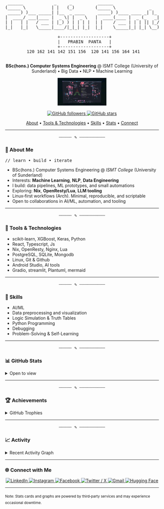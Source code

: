 <div align="center">

  <pre><samp>
 ______            _     _          ______                        
(_____ \          | |   (_)        (_____ \             _         
 _____) )___ _____| |__  _ ____     _____) )____ ____ _| |_ _____ 
|  ____/ ___|____ |  _ \| |  _ \   |  ____(____ |  _ (_   _|____ |
| |   | |   / ___ | |_) ) | | | |  | |    / ___ | | | || |_/ ___ |
|_|   |_|   \_____|____/|_|_| |_|  |_|    \_____|_| |_| \__)_____|
                                                                  
  +-------------------+
  |   PRABIN  PANTA   |
  +-------------------+
  120 162 141 142 151 156  120 141 156 164 141 
  </samp></pre>

  <p><strong>BSc(hons.) Computer Systems Engineering</strong> @ ISMT College (University of Sunderland) • Big Data • NLP • Machine Learning</p>

  <p>
    <img src="os_image/Arch_Linux-ed.png" alt="Arch Linux" width="160" />
  </p>

  <p>
    <a href="https://github.com/prabinpanta0">
      <img src="https://img.shields.io/github/followers/prabinpanta0?label=Followers&style=flat&color=555" alt="GitHub followers" />
    </a>
    <a href="https://github.com/prabinpanta0?tab=repositories">
      <img src="https://img.shields.io/github/stars/prabinpanta0?affiliations=OWNER%2CCOLLABORATOR&style=flat&color=777" alt="GitHub stars" />
    </a>
  </p>

  <p>
  <a href="#about-me">About</a> •
  <a href="#tools-and-technologies">Tools & Technologies</a> •
  <a href="#skills">Skills</a> •
  <a href="#github-stats">Stats</a> •
  <a href="#connect-with-me">Connect</a>
  </p>
  
</div>

---
<p align="center"><samp>┄┄┄┄┄ ✎ ┄┄┄┄┄┄┄┄┄┄</samp></p>


<h3 id="about-me">👋 About Me</h3>

<p><samp>// learn • build • iterate</samp></p>

- BSc(hons.) Computer Systems Engineering @ <em>ISMT College</em> (University of Sunderland)
- Interests: <strong>Machine Learning</strong>, <strong>NLP</strong>, <strong>Data Engineering</strong>
- I build: data pipelines, ML prototypes, and small automations
- Exploring: <strong>Nix</strong>, <strong>OpenResty/Lua</strong>, <strong>LLM tooling</strong>
- Linux‑first workflows (Arch). Minimal, reproducible, and scriptable
- Open to collaborations in AI/ML, automation, and tooling

---
<p align="center"><samp>┄┄┄┄┄ ✎ ┄┄┄┄┄┄┄┄┄┄</samp></p>

<h3 id="tools-and-technologies">🧰 Tools & Technologies</h3>

- scikit-learn, XGBoost, Keras, Python
- React, Typescript, Js
- Nix, OpenResty, Nginx, Lua
- PostgreSQL, SQLite, Mongodb
- Linux, Git & Github
- Android Studio, AI tools
- Gradio, streamlit, Plantuml, mermaid

---
<p align="center"><samp>┄┄┄┄┄ ✎ ┄┄┄┄┄┄┄┄┄┄</samp></p>

<h3 id="skills">🧠 Skills</h3>

- AI/ML
- Data preprocessing and visualization
- Logic Simulation & Truth Tables
- Python Programming
- Debugging
- Problem-Solving & Self-Learning

---
<p align="center"><samp>┄┄┄┄┄ ✎ ┄┄┄┄┄┄┄┄┄┄</samp></p>

<h3 id="github-stats">📊 GitHub Stats</h3>

<details>
  <summary>Open to view</summary>

  <table>
    <tr>
      <td>
        <picture>
          <source media="(prefers-color-scheme: dark)" srcset="https://github-readme-stats.vercel.app/api?username=prabinpanta0&show_icons=true&theme=github_dark&hide_border=false" />
          <source media="(prefers-color-scheme: light)" srcset="https://github-readme-stats.vercel.app/api?username=prabinpanta0&show_icons=true&theme=default&hide_border=false" />
          <img alt="GitHub Stats" src="https://github-readme-stats.vercel.app/api?username=prabinpanta0&show_icons=true&theme=default&hide_border=false" />
        </picture>
      </td>
      <td>
        <picture>
          <source media="(prefers-color-scheme: dark)" srcset="https://github-readme-streak-stats.herokuapp.com?user=prabinpanta0&theme=dark&hide_border=false" />
          <source media="(prefers-color-scheme: light)" srcset="https://github-readme-streak-stats.herokuapp.com?user=prabinpanta0&theme=default&hide_border=false" />
          <img alt="GitHub Streak" src="https://github-readme-streak-stats.herokuapp.com?user=prabinpanta0&theme=default&hide_border=false" />
        </picture>
      </td>
    </tr>
    <tr>
      <td>
        <picture>
          <source media="(prefers-color-scheme: dark)" srcset="https://github-readme-stats.vercel.app/api/top-langs/?username=prabinpanta0&layout=compact&langs_count=8&theme=github_dark&hide_border=false" />
          <source media="(prefers-color-scheme: light)" srcset="https://github-readme-stats.vercel.app/api/top-langs/?username=prabinpanta0&layout=compact&langs_count=8&theme=default&hide_border=false" />
          <img alt="Top Languages" src="https://github-readme-stats.vercel.app/api/top-langs/?username=prabinpanta0&layout=compact&langs_count=8&theme=default&hide_border=false" />
        </picture>
      </td>
      <td>
        <picture>
          <source media="(prefers-color-scheme: dark)" srcset="https://github-profile-summary-cards.vercel.app/api/cards/productive-time?username=prabinpanta0&theme=github_dark&utcOffset=5.45" />
          <source media="(prefers-color-scheme: light)" srcset="https://github-profile-summary-cards.vercel.app/api/cards/productive-time?username=prabinpanta0&theme=github&utcOffset=5.45" />
          <img alt="Productive Time" src="https://github-profile-summary-cards.vercel.app/api/cards/productive-time?username=prabinpanta0&theme=github&utcOffset=5.45" />
        </picture>
      </td>
    </tr>
  </table>

</details>

---
<p align="center"><samp>┄┄┄┄┄ ✎ ┄┄┄┄┄┄┄┄┄┄</samp></p>

<h3 id="achievements">🏆 Achievements</h3>

<details>
  <summary>GitHub Trophies</summary>

  <picture>
    <source media="(prefers-color-scheme: dark)" srcset="https://github-trophies.vercel.app/?username=prabinpanta0&theme=radical&no-frame=true&no-bg=true&margin-w=5" />
    <source media="(prefers-color-scheme: light)" srcset="https://github-trophies.vercel.app/?username=prabinpanta0&theme=radical&no-frame=true&no-bg=true&margin-w=5" />
    <img alt="GitHub Trophies" src=https://github-trophies.vercel.app/?username=prabinpanta0&theme=radical&no-frame=true&no-bg=true&margin-w=5" />
  </picture>

</details>

---
<p align="center"><samp>┄┄┄┄┄ ✎ ┄┄┄┄┄┄┄┄┄┄</samp></p>

<h3 id="activity">📈 Activity</h3>

<details>
  <summary>Recent Activity Graph</summary>

  <a href="https://github.com/prabinpanta0">
    <picture>
      <source media="(prefers-color-scheme: dark)" srcset="https://github-readme-activity-graph.vercel.app/graph?username=prabinpanta0&theme=github-dark&area=false" />
      <source media="(prefers-color-scheme: light)" srcset="https://github-readme-activity-graph.vercel.app/graph?username=prabinpanta0&theme=github-compact&area=false" />
      <img alt="Activity Graph" src="https://github-readme-activity-graph.vercel.app/graph?username=prabinpanta0&theme=github-compact&area=false" />
    </picture>
  </a>

</details>

---

<h3 id="connect-with-me">🌐 Connect with Me</h3>
<div align="center">
  <a href="https://www.linkedin.com/in/prabinpanta00/" target="_blank">
  <img src="https://img.shields.io/badge/LinkedIn-555?style=for-the-badge&logo=linkedin&logoColor=white" alt="LinkedIn" />
  </a>
  <a href="https://www.instagram.com/prabinpanta0/" target="_blank">
  <img src="https://img.shields.io/badge/Instagram-555?style=for-the-badge&logo=instagram&logoColor=white" alt="Instagram" />
  </a>
  <a href="https://www.facebook.com/prabinpanta0" target="_blank">
  <img src="https://img.shields.io/badge/Facebook-555?style=for-the-badge&logo=facebook&logoColor=white" alt="Facebook" />
  </a>
  <a href="https://twitter.com/PrabinPanta6" target="_blank">
    <img src="https://img.shields.io/badge/Twitter%2FX-111?style=for-the-badge&logo=x&logoColor=white" alt="Twitter / X" />
  </a>
  <a href="mailto:pantaprabin30@gmail.com" target="_blank">
  <img src="https://img.shields.io/badge/Gmail-555?style=for-the-badge&logo=gmail&logoColor=white" alt="Gmail" />
  </a>
  <a href="https://huggingface.co/prabinpanta0" target="_blank">
  <img src="https://img.shields.io/badge/Hugging_Face-555?style=for-the-badge&logo=huggingface&logoColor=white" alt="Hugging Face" />
  </a>
</div>

---

<sub>Note: Stats cards and graphs are powered by third‑party services and may experience occasional downtime.</sub>

